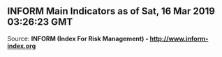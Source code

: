 ## INFORM Main Indicators as of Sat, 16 Mar 2019 03:26:23 GMT

Source: **INFORM (Index For Risk Management) - http://www.inform-index.org**